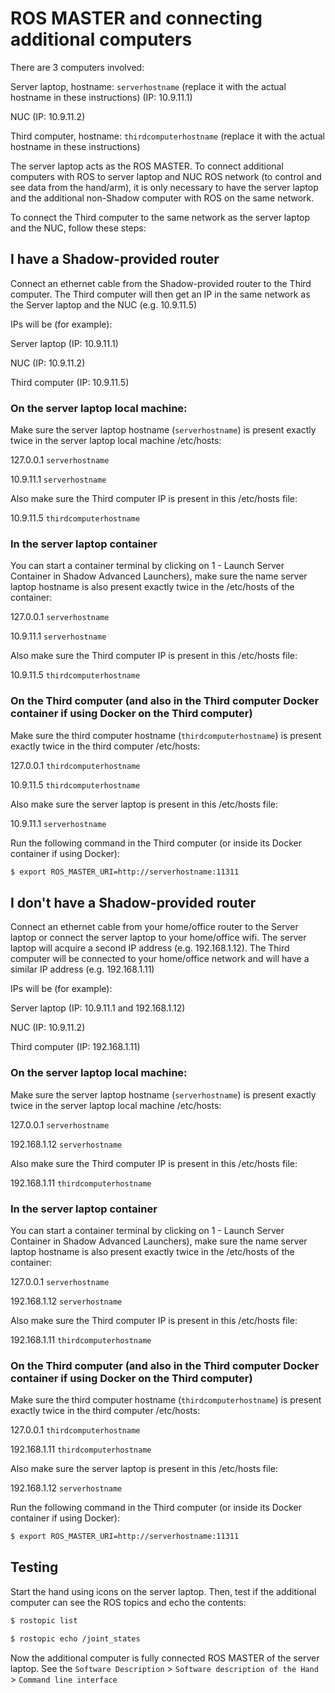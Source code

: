 ROS MASTER and connecting additional computers
==============================================

There are 3 computers involved:

Server laptop, hostname: ``serverhostname`` (replace it with the actual hostname in these instructions) (IP: 10.9.11.1)

NUC (IP: 10.9.11.2)

Third computer, hostname: ``thirdcomputerhostname`` (replace it with the actual hostname in these instructions) 

The server laptop acts as the ROS MASTER. To connect additional computers with ROS to server laptop and NUC ROS network (to control and see data from the hand/arm), it is only necessary to have the server laptop and the additional non-Shadow computer with ROS on the same network.

To connect the Third computer to the same network as the server laptop and the NUC, follow these steps:

## I have a Shadow-provided router

Connect an ethernet cable from the Shadow-provided router to the Third computer. The Third computer will then get an IP in the same network as the Server laptop and the NUC (e.g. 10.9.11.5)

IPs will be (for example):

Server laptop (IP: 10.9.11.1)

NUC (IP: 10.9.11.2)

Third computer (IP: 10.9.11.5)

### On the server laptop local machine:

Make sure the server laptop hostname (``serverhostname``) is present exactly twice in the server laptop local machine /etc/hosts:

127.0.0.1 ``serverhostname``

10.9.11.1 ``serverhostname``

Also make sure the Third computer IP is present in this /etc/hosts file:

10.9.11.5 ``thirdcomputerhostname``

### In the server laptop container

You can start a container terminal by clicking on 1 - Launch Server Container in Shadow Advanced Launchers), make sure the name server laptop hostname is also present exactly twice in the /etc/hosts of the container:

127.0.0.1 ``serverhostname``

10.9.11.1 ``serverhostname``

Also make sure the Third computer IP is present in this /etc/hosts file:

10.9.11.5 ``thirdcomputerhostname``

### On the Third computer (and also in the Third computer Docker container if using Docker on the Third computer)

Make sure the third computer hostname (``thirdcomputerhostname``) is present exactly twice in the third computer /etc/hosts:

127.0.0.1 ``thirdcomputerhostname``

10.9.11.5 ``thirdcomputerhostname``

Also make sure the server laptop is present in this /etc/hosts file:

10.9.11.1 ``serverhostname``

Run the following command in the Third computer (or inside its Docker container if using Docker):

```bash
$ export ROS_MASTER_URI=http://serverhostname:11311
```   
 
## I don't have a Shadow-provided router

Connect an ethernet cable from your home/office router to the Server laptop or connect the server laptop to your home/office wifi. The server laptop will acquire a second IP address (e.g. 192.168.1.12). The Third computer will be connected to your home/office network and will have a similar IP address (e.g. 192.168.1.11)

IPs will be (for example):

Server laptop (IP: 10.9.11.1 and 192.168.1.12)

NUC (IP: 10.9.11.2)

Third computer (IP: 192.168.1.11)

### On the server laptop local machine:

Make sure the server laptop hostname (``serverhostname``) is present exactly twice in the server laptop local machine /etc/hosts:

127.0.0.1 ``serverhostname``

192.168.1.12 ``serverhostname``

Also make sure the Third computer IP is present in this /etc/hosts file:

192.168.1.11 ``thirdcomputerhostname``

### In the server laptop container

You can start a container terminal by clicking on 1 - Launch Server Container in Shadow Advanced Launchers), make sure the name server laptop hostname is also present exactly twice in the /etc/hosts of the container:

127.0.0.1 ``serverhostname``

192.168.1.12 ``serverhostname``

Also make sure the Third computer IP is present in this /etc/hosts file:

192.168.1.11 ``thirdcomputerhostname``

### On the Third computer (and also in the Third computer Docker container if using Docker on the Third computer)

Make sure the third computer hostname (``thirdcomputerhostname``) is present exactly twice in the third computer /etc/hosts:

127.0.0.1 ``thirdcomputerhostname``

192.168.1.11 ``thirdcomputerhostname``

Also make sure the server laptop is present in this /etc/hosts file:

192.168.1.12 ``serverhostname``

Run the following command in the Third computer (or inside its Docker container if using Docker):

```bash
$ export ROS_MASTER_URI=http://serverhostname:11311
```   

## Testing

Start the hand using icons on the server laptop. Then, test if the additional computer can see the ROS topics and echo the contents:

```bash
$ rostopic list
```

```bash
$ rostopic echo /joint_states
```  

Now the additional computer is fully connected ROS MASTER of the server laptop.
See the ``Software Description`` > ``Software description of the Hand`` > ``Command line interface``
